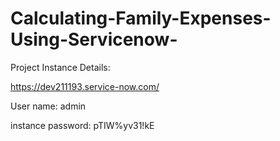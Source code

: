 # Calculating-Family-Expenses-Using-Servicenow-

Project Instance Details:

https://dev211193.service-now.com/

User name: admin

instance password: pTIW%yv31!kE

